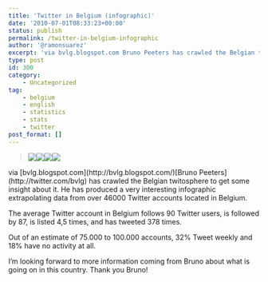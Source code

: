 ```yaml
---
title: 'Twitter in Belgium (infographic)'
date: '2010-07-01T08:33:23+00:00'
status: publish
permalink: /twitter-in-belgium-infographic
author: '@ramonsuarez'
excerpt: 'via bvlg.blogspot.com Bruno Peeters has crawled the Belgian twitosphere to get some insight about it. He has produced a very interesting infographic extrapolating data from over 46000 Twitter accounts located in Belgium. The average Twitter accoun...'
type: post
id: 300
category:
    - Uncategorized
tag:
    - belgium
    - english
    - statistics
    - stats
    - twitter
post_format: []
---
```

> ![](http://ramonsuarez.files.wordpress.com/2010/07/beltweet0.jpg?w=185)![](http://ramonsuarez.files.wordpress.com/2010/07/beltweet1.jpg?w=186)![](http://ramonsuarez.files.wordpress.com/2010/07/beltweet2.jpg?w=186)![](http://ramonsuarez.files.wordpress.com/2010/07/beltweet3.jpg?w=184)

</div>via [bvlg.blogspot.com](http://bvlg.blogspot.com/)</div>[Bruno Peeters](http://twitter.com/bvlg) has crawled the Belgian twitosphere to get some insight about it. He has produced a very interesting infographic extrapolating data from over 46000 Twitter accounts located in Belgium.

The average Twitter account in Belgium follows 90 Twitter users, is followed by 87, is listed 4,5 times, and has tweeted 378 times.

Out of an estimate of 75.000 to 100.000 accounts, 32% Tweet weekly and 18% have no activity at all.

I’m looking forward to more information coming from Bruno about what is going on in this country. Thank you Bruno!
